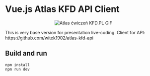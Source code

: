 # Vue.js Atlas KFD API Client

<p align="center">
    <img alt="Atlas ćwiczeń KFD.PL GIF" src="https://i.imgur.com/HiDiSvF.gif" />
</p>

This is very base version for presentation live-coding.
Client for API: https://github.com/witek1902/atlas-kfd-api

## Build and run
`````
npm install
npm run dev
`````
